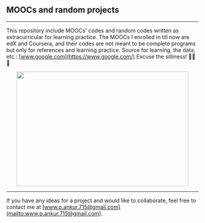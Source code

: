 ## MOOCs and random projects 
---
This repository include MOOCs' codes and random codes written as extracurricular for learning practice. The MOOCs I enrolled in till now are edX and Coursera, and their codes are not meant to be complete programs but only for references and learning practice. Source for learning, the data, etc.: [www.google.com](https://www.google.com/) Excuse the silliness! :see_no_evil::hear_no_evil::speak_no_evil:  
<p align="center">
  <img width="450" height="300" src="https://github.com/ankur715/MOOCs/blob/master/MOOC_poster_mathplourde.jpg"> 
</p>

---
If you have any ideas for a project and would like to collaborate, feel free to contact me at [www.p.ankur.715@gmail.com](mailto:www.p.ankur.715@gmail.com).
